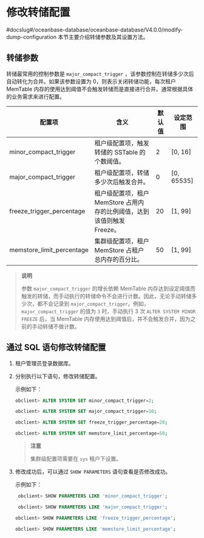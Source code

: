 # 修改转储配置
#docslug#/oceanbase-database/oceanbase-database/V4.0.0/modify-dump-configuration
本节主要介绍转储参数及其设置方法。

## 转储参数

转储最常用的控制参数是 `major_compact_trigger` ，该参数控制在转储多少次后自动转化为合并。如果该参数设置为 0，则表示关闭转储功能，每次租户 MemTable 内存的使用达到阈值不会触发转储而是直接进行合并。通常根据具体的业务需求来进行配置。

|             配置项             |                          含义                           | 默认值 |     设定范围     |
|-----------------------------|-------------------------------------------------------|-----|--------------|
| minor_compact_trigger       | 租户级配置项，触发转储的 SSTable 的个数阈值。                                  | 2   | \[0, 16\]    |
| major_compact_trigger          | 租户级配置项，转储多少次后触发合并。                                           | 0   | \[0, 65535\] |
| freeze_trigger_percentage   | 租户级配置项，租户 MemStore 占用内存的比例阈值，达到该值则触发 Freeze。                | 20  | \[1, 99\]    |
| memstore_limit_percentage   | 集群级配置项，租户 MemStore 占租户总内存的百分比。                               | 50  | \[1, 99\]    |

>**说明**
>
>参数 `major_compact_trigger` 的增长依赖 MemTable 内存达到设定阈值而触发的转储，而手动执行的转储命令不会进行计数。因此，无论手动转储多少次，都不会记录到 `major_compact_trigger`。例如，`major_compact_trigger` 的值为 `3` 时，手动执行 3 次 `ALTER SYSTEM MINOR FREEZE` 后，当 MemTable 内存使用达到阈值后，并不会触发合并，因为之前的手动转储不做计数。

## 通过 SQL 语句修改转储配置

1. 租户管理员登录数据库。

2. 分别执行以下语句，修改转储配置。

   示例如下：

   ```sql
   obclient> ALTER SYSTEM SET minor_compact_trigger=2;

   obclient> ALTER SYSTEM SET major_compact_trigger=10;

   obclient> ALTER SYSTEM SET freeze_trigger_percentage=20;

   obclient> ALTER SYSTEM SET memstore_limit_percentage=50;
   ```

   >**注意**
   >
   >集群级配置项需要在 `sys` 租户下设置。

3. 修改成功后，可以通过 `SHOW PARAMETERS` 语句查看是否修改成功。

   示例如下：

   ```sql
    obclient> SHOW PARAMETERS LIKE 'minor_compact_trigger';

    obclient> SHOW PARAMETERS LIKE 'major_compact_trigger';

   obclient> SHOW PARAMETERS LIKE 'freeze_trigger_percentage';

   obclient> SHOW PARAMETERS LIKE 'memstore_limit_percentage';
   ```
